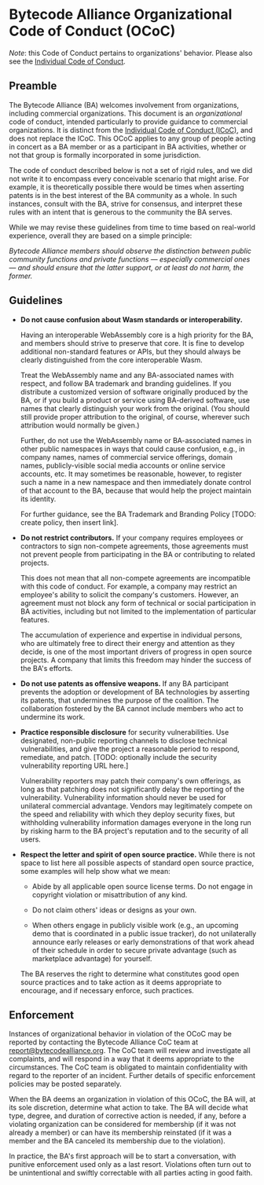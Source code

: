 # Bytecode Alliance Organizational Code of Conduct (OCoC)

_Note_: this Code of Conduct pertains to organizations' behavior. Please also
see the [Individual Code of Conduct](CODE_OF_CONDUCT.md).

## Preamble

The Bytecode Alliance (BA) welcomes involvement from organizations, including
commercial organizations. This document is an _organizational_ code of conduct,
intended particularly to provide guidance to commercial organizations. It is
distinct from the [Individual Code of Conduct (ICoC)](CODE_OF_CONDUCT.md), and
does not replace the ICoC. This OCoC applies to any group of people acting in
concert as a BA member or as a participant in BA activities, whether or not that
group is formally incorporated in some jurisdiction.

The code of conduct described below is not a set of rigid rules, and we did not
write it to encompass every conceivable scenario that might arise. For example,
it is theoretically possible there would be times when asserting patents is in
the best interest of the BA community as a whole. In such instances, consult
with the BA, strive for consensus, and interpret these rules with an intent that
is generous to the community the BA serves.

While we may revise these guidelines from time to time based on real-world
experience, overall they are based on a simple principle:

_Bytecode Alliance members should observe the distinction between public
community functions and private functions — especially commercial ones — and
should ensure that the latter support, or at least do not harm, the former._

## Guidelines

-   **Do not cause confusion about Wasm standards or interoperability.**

    Having an interoperable WebAssembly core is a high priority for the BA, and
    members should strive to preserve that core. It is fine to develop
    additional non-standard features or APIs, but they should always be clearly
    distinguished from the core interoperable Wasm.

    Treat the WebAssembly name and any BA-associated names with respect, and
    follow BA trademark and branding guidelines. If you distribute a customized
    version of software originally produced by the BA, or if you build a product
    or service using BA-derived software, use names that clearly distinguish
    your work from the original. (You should still provide proper attribution to
    the original, of course, wherever such attribution would normally be given.)

    Further, do not use the WebAssembly name or BA-associated names in other
    public namespaces in ways that could cause confusion, e.g., in company
    names, names of commercial service offerings, domain names, publicly-visible
    social media accounts or online service accounts, etc. It may sometimes be
    reasonable, however, to register such a name in a new namespace and then
    immediately donate control of that account to the BA, because that would
    help the project maintain its identity.

    For further guidance, see the BA Trademark and Branding Policy [TODO:
    create policy, then insert link].

-   **Do not restrict contributors.** If your company requires employees or
    contractors to sign non-compete agreements, those agreements must not
    prevent people from participating in the BA or contributing to related
    projects.

    This does not mean that all non-compete agreements are incompatible with
    this code of conduct. For example, a company may restrict an employee's
    ability to solicit the company's customers. However, an agreement must not
    block any form of technical or social participation in BA activities,
    including but not limited to the implementation of particular features.

    The accumulation of experience and expertise in individual persons, who are
    ultimately free to direct their energy and attention as they decide, is one
    of the most important drivers of progress in open source projects. A company
    that limits this freedom may hinder the success of the BA's efforts.

-   **Do not use patents as offensive weapons.** If any BA participant prevents
    the adoption or development of BA technologies by asserting its patents,
    that undermines the purpose of the coalition. The collaboration fostered by
    the BA cannot include members who act to undermine its work.

-   **Practice responsible disclosure** for security vulnerabilities. Use
    designated, non-public reporting channels to disclose technical
    vulnerabilities, and give the project a reasonable period to respond,
    remediate, and patch. [TODO: optionally include the security
    vulnerability reporting URL here.]

    Vulnerability reporters may patch their company's own offerings, as long as
    that patching does not significantly delay the reporting of the
    vulnerability. Vulnerability information should never be used for unilateral
    commercial advantage. Vendors may legitimately compete on the speed and
    reliability with which they deploy security fixes, but withholding
    vulnerability information damages everyone in the long run by risking harm
    to the BA project's reputation and to the security of all users.

-   **Respect the letter and spirit of open source practice.** While there is
    not space to list here all possible aspects of standard open source
    practice, some examples will help show what we mean:

    -   Abide by all applicable open source license terms. Do not engage in
        copyright violation or misattribution of any kind.

    -   Do not claim others' ideas or designs as your own.

    -   When others engage in publicly visible work (e.g., an upcoming demo that
        is coordinated in a public issue tracker), do not unilaterally announce
        early releases or early demonstrations of that work ahead of their
        schedule in order to secure private advantage (such as marketplace
        advantage) for yourself.

    The BA reserves the right to determine what constitutes good open source
    practices and to take action as it deems appropriate to encourage, and if
    necessary enforce, such practices.

## Enforcement

Instances of organizational behavior in violation of the OCoC may be reported by
contacting the Bytecode Alliance CoC team at
[report@bytecodealliance.org](mailto:report@bytecodealliance.org). The CoC team
will review and investigate all complaints, and will respond in a way that it
deems appropriate to the circumstances. The CoC team is obligated to maintain
confidentiality with regard to the reporter of an incident. Further details of
specific enforcement policies may be posted separately.

When the BA deems an organization in violation of this OCoC, the BA will, at its
sole discretion, determine what action to take. The BA will decide what type,
degree, and duration of corrective action is needed, if any, before a violating
organization can be considered for membership (if it was not already a member)
or can have its membership reinstated (if it was a member and the BA canceled
its membership due to the violation).

In practice, the BA's first approach will be to start a conversation, with
punitive enforcement used only as a last resort. Violations often turn out to be
unintentional and swiftly correctable with all parties acting in good faith.
